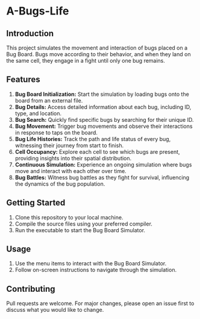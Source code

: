 # A-Bugs-Life

## **Introduction**

This project simulates the movement and interaction of bugs placed on a Bug Board. Bugs move according to their behavior, and when they land on the same cell, they engage in a fight until only one bug remains.

## **Features**

1.  **Bug Board Initialization:** Start the simulation by loading bugs onto the board from an external file.
2.  **Bug Details:** Access detailed information about each bug, including ID, type, and location.
3.  **Bug Search:** Quickly find specific bugs by searching for their unique ID.
4.  **Bug Movement:** Trigger bug movements and observe their interactions in response to taps on the board.
5.  **Bug Life Histories:** Track the path and life status of every bug, witnessing their journey from start to finish.
6.  **Cell Occupancy:** Explore each cell to see which bugs are present, providing insights into their spatial distribution.
7.  **Continuous Simulation:** Experience an ongoing simulation where bugs move and interact with each other over time.
8.  **Bug Battles:** Witness bug battles as they fight for survival, influencing the dynamics of the bug population.

## **Getting Started**

1.  Clone this repository to your local machine.
2.  Compile the source files using your preferred compiler.
3.  Run the executable to start the Bug Board Simulator.

## **Usage**

1.   Use the menu items to interact with the Bug Board Simulator.
2.   Follow on-screen instructions to navigate through the simulation.

## **Contributing**

Pull requests are welcome. For major changes, please open an issue first to discuss what you would like to change.
